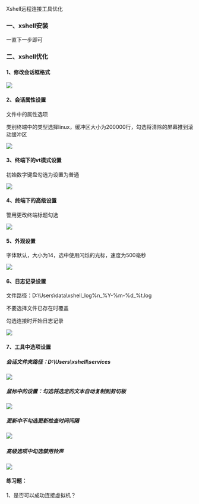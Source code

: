 Xshell远程连接工具优化

### 一、xshell安装

一直下一步即可

### 二、xshell优化

#### 1、修改会话框格式

![](/assets/1.1.jpg)

#### 2、会话属性设置

文件中的属性选项

类别终端中的类型选择linux，缓冲区大小为200000行，勾选将清除的屏幕推到滚动缓冲区

![](/assets/1-2.png)

#### 3、终端下的vt模式设置

初始数字键盘勾选为设置为普通

![](/assets/1-3.png)

#### 4、终端下的高级设置

警用更改终端标题勾选

![](/assets/1-4.png)

#### 5、外观设置

字体默认，大小为14，选中使用闪烁的光标，速度为500毫秒

![](/assets/1-5.png)

#### 6、日志记录设置

文件路径：D:\Users\data\xshell\_log\%n\_%Y-%m-%d\_%t.log

不要选择文件已存在时覆盖

勾选连接时开始日志记录

![](/assets/1-6.png)

#### 7、工具中选项设置

##### 会话文件夹路径：D:\Users\xshell\services

![](/assets/1-7.png)

##### 鼠标中的设置：勾选将选定的文本自动复制到剪切板

![](/assets/1-8.png)

##### 更新中不勾选更新检查时间间隔

##### ![](/assets/1-9.png)

##### 高级选项中勾选禁用铃声

![](/assets/1-10.png)

#### 练习题：

1、是否可以成功连接虚拟机？



